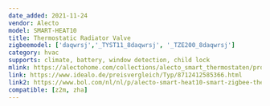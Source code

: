```yaml
---
date_added: 2021-11-24
vendor: Alecto
model: SMART-HEAT10
title: Thermostatic Radiator Valve
zigbeemodel: ['daqwrsj','_TYST11_8daqwrsj', '_TZE200_8daqwrsj']
category: hvac
supports: climate, battery, window detection, child lock
mlink: https://alectohome.com/collections/alecto_smart_thermostaten/products/alecto-smart-heat10-smart-zigbee-thermostaatkraan-wit
link: https://www.idealo.de/preisvergleich/Typ/8712412585366.html
link2: https://www.bol.com/nl/nl/p/alecto-smart-heat10-smart-zigbee-thermostaatkraan-gemakkelijk-te-installeren-regel-temperatuur-per-kamer/9200000126121963/
compatible: [z2m, zha]
---
```


